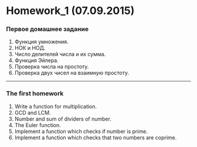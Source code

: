 ﻿Homework_1 (07.09.2015)
=======================

### Первое домашнее задание

1. Функция умножения.
2. НОК и НОД.
3. Число делителей числа и их сумма.
4. Функция Эйлера.
5. Проверка числа на простоту.
6. Проверка двух чисел на взаимную простоту.

______________________________

### The first homework

1. Write a function for multiplication.
2. GCD and LCM.
3. Number and sum of dividers of number.
4. The Euler function.
5. Implement a function which checks if number is prime.
6. Implement a function which checks that two numbers are coprime.